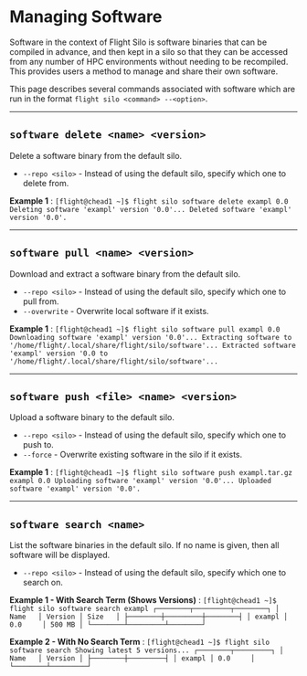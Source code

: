 # Managing Software

Software in the context of Flight Silo is software binaries that can be compiled in advance, and then kept in a silo so that they can be accessed from any number of HPC environments without needing to be recompiled. This provides users a method to manage and share their own software.

This page describes several commands associated with software which are run in the format `flight silo <command> --<option>`.

---

## `software delete <name> <version>`

Delete a software binary from the default silo.

- `--repo <silo>` - Instead of using the default silo, specify which one to delete from.

**Example 1**
: 
    ```
    [flight@chead1 ~]$ flight silo software delete exampl 0.0
    Deleting software 'exampl' version '0.0'...
    Deleted software 'exampl' version '0.0'.
    ```

---

## `software pull <name> <version>`

Download and extract a software binary from the default silo.

- `--repo <silo>` - Instead of using the default silo, specify which one to pull from.
- `--overwrite` - Overwrite local software if it exists.

**Example 1**
: 
    ```
    [flight@chead1 ~]$ flight silo software pull exampl 0.0
    Downloading software 'exampl' version '0.0'...
    Extracting software to '/home/flight/.local/share/flight/silo/software'...
    Extracted software 'exampl' version '0.0 to '/home/flight/.local/share/flight/silo/software'...
    ```

---

## `software push <file> <name> <version>`

Upload a software binary to the default silo.

- `--repo <silo>` - Instead of using the default silo, specify which one to push to.
- `--force` - Overwrite existing software in the silo if it exists.

**Example 1**
: 
    ```
    [flight@chead1 ~]$ flight silo software push exampl.tar.gz exampl 0.0
    Uploading software 'exampl' version '0.0'...
    Uploaded software 'exampl' version '0.0'.
    ```

---

## `software search <name>`

List the software binaries in the default silo. If no name is given, then all software will be displayed.

- `--repo <silo>` - Instead of using the default silo, specify which one to search on.

**Example 1 - With Search Term (Shows Versions)**
: 
    ```
    [flight@chead1 ~]$ flight silo software search exampl
    ┌────────┬─────────┬────────┐
    │ Name   │ Version │ Size   │
    ├────────┼─────────┼────────┤
    │ exampl │ 0.0     │ 500 MB │
    └────────┴─────────┴────────┘
    ```

**Example 2 - With No Search Term**
: 
    ```
    [flight@chead1 ~]$ flight silo software search
    Showing latest 5 versions...
    ┌────────┬─────────┐
    │ Name   │ Version │
    ├────────┼─────────┤
    │ exampl │ 0.0     │
    └────────┴─────────┘
    ```
